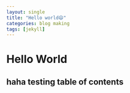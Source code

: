 ```yaml
---
layout: single
title: "Hello world😄"
categories: blog making
tags: [jekyll]
---
```


# Hello World
## haha testing table of contents

